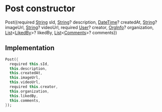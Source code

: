 


# Post constructor







Post(\{required [String](https://api.flutter.dev/flutter/dart-core/String-class.html) sId, [String](https://api.flutter.dev/flutter/dart-core/String-class.html)? description, [DateTime](https://api.flutter.dev/flutter/dart-core/DateTime-class.html)? createdAt, [String](https://api.flutter.dev/flutter/dart-core/String-class.html)? imageUrl, [String](https://api.flutter.dev/flutter/dart-core/String-class.html)? videoUrl, required [User](../../models_user_user_info/User-class.md)? creator, [OrgInfo](../../models_organization_org_info/OrgInfo-class.md)? organization, [List](https://api.flutter.dev/flutter/dart-core/List-class.html)&lt;[LikedBy](../../models_post_post_model/LikedBy-class.md)>? likedBy, [List](https://api.flutter.dev/flutter/dart-core/List-class.html)&lt;[Comments](../../models_post_post_model/Comments-class.md)>? comments})





## Implementation

```dart
Post({
  required this.sId,
  this.description,
  this.createdAt,
  this.imageUrl,
  this.videoUrl,
  required this.creator,
  this.organization,
  this.likedBy,
  this.comments,
});
```







